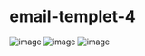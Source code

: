 # email-templet-4
![image](https://github.com/gautamladhava/email-templet-4/assets/109068997/97bc5e0c-d5d5-4d97-9bcd-f92323518bf7)
![image](https://github.com/gautamladhava/email-templet-4/assets/109068997/8f7393ad-5e60-4acf-af55-4e3abbaebd5d)
![image](https://github.com/gautamladhava/email-templet-4/assets/109068997/84c55cb7-6e59-4eaa-84f3-30e176ca457a)
